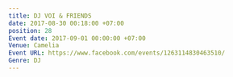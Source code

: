 ```yaml
---
title: DJ VOI & FRIENDS
date: 2017-08-30 00:18:00 +07:00
position: 28
Event date: 2017-09-01 00:00:00 +07:00
Venue: Camelia
Event URL: https://www.facebook.com/events/1263114830463510/
Genre: DJ
---
```


